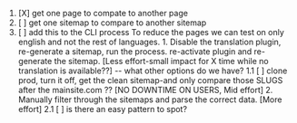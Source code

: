 1. [X] get one page to compate to another page
2. [ ] get one sitemap to compare to another sitemap
3. [ ] add this to the CLI process
    To reduce the pages we can test on only english and not the rest of languages. 
        1. Disable the translation plugin, re-generate a sitemap, run the process. re-activate plugin and re-generate the sitemap. [Less effort-small impact for X time while no translation is available??]
            -- what other options do we have? 
                    1.1 [ ] clone prod, turn it off, get the clean sitemap-and only compare those SLUGS after the mainsite.com ?? [NO DOWNTIME ON USERS, Mid effort]
        2. Manually filter through the sitemaps and parse the correct data. [More effort]
            2.1  [ ] is there an easy pattern to spot?

    
